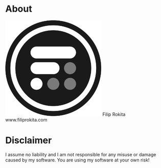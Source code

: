 # About
<img src="filiprokita.png" width=300 height=300/>
Filip Rokita<br/>
www.filiprokita.com

# Disclaimer
I assume no liability and I am not responsible for any misuse or damage caused by my software. You are using my software at your own risk!
